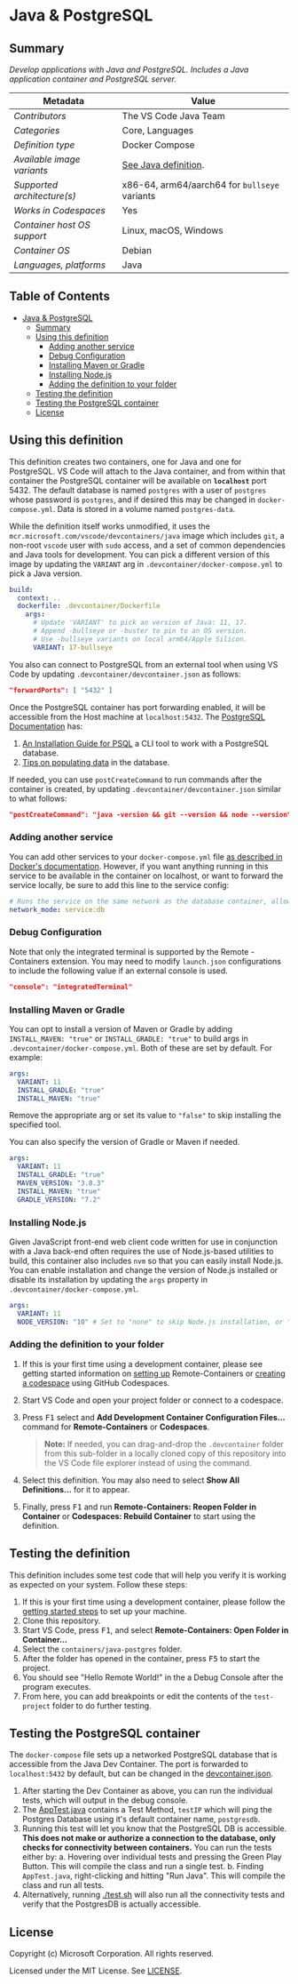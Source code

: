 # Java & PostgreSQL

## Summary

*Develop applications with Java and PostgreSQL. Includes a Java application container and PostgreSQL server.*

| Metadata | Value |  
|----------|-------|
| *Contributors* | The VS Code Java Team |
| *Categories* | Core, Languages |
| *Definition type* | Docker Compose |
| *Available image variants* | [See Java definition](../java). |
| *Supported architecture(s)* | x86-64, arm64/aarch64 for `bullseye` variants |
| *Works in Codespaces* | Yes |
| *Container host OS support* | Linux, macOS, Windows |
| *Container OS* | Debian |
| *Languages, platforms* | Java |

## Table of Contents

- [Java & PostgreSQL](#java--postgresql)
  - [Summary](#summary)
  - [Using this definition](#using-this-definition)
    - [Adding another service](#adding-another-service)
    - [Debug Configuration](#debug-configuration)
    - [Installing Maven or Gradle](#installing-maven-or-gradle)
    - [Installing Node.js](#installing-nodejs)
    - [Adding the definition to your folder](#adding-the-definition-to-your-folder)
  - [Testing the definition](#testing-the-definition)
  - [Testing the PostgreSQL container](#testing-the-postgresql-container)
  - [License](#license)


## Using this definition

This definition creates two containers, one for Java and one for PostgreSQL. VS Code will attach to the Java container, and from within that container the PostgreSQL container will be available on **`localhost`** port 5432. The default database is named `postgres` with a user of `postgres` whose password is `postgres`, and if desired this may be changed in `docker-compose.yml`. Data is stored in a volume named `postgres-data`.

While the definition itself works unmodified, it uses the `mcr.microsoft.com/vscode/devcontainers/java` image which includes `git`, a non-root `vscode` user with `sudo` access, and a set of common dependencies and Java tools for development. You can pick a different version of this image by updating the `VARIANT` arg in `.devcontainer/docker-compose.yml` to pick a Java version.

```yaml
build:
  context: ..
  dockerfile: .devcontainer/Dockerfile
    args:
      # Update 'VARIANT' to pick an version of Java: 11, 17.
      # Append -bullseye or -buster to pin to an OS version.
      # Use -bullseye variants on local arm64/Apple Silicon.
      VARIANT: 17-bullseye
```

You also can connect to PostgreSQL from an external tool when using VS Code by updating `.devcontainer/devcontainer.json` as follows:

```json
"forwardPorts": [ "5432" ]
```

Once the PostgreSQL container has port forwarding enabled, it will be accessible from the Host machine at `localhost:5432`. The [PostgreSQL Documentation](https://www.postgresql.org/docs/14/index.html) has:

1. [An Installation Guide for PSQL](https://www.postgresql.org/docs/14/installation.html) a CLI tool to work with a PostgreSQL database.
2. [Tips on populating data](https://www.postgresql.org/docs/14/populate.html) in the database. 

If needed, you can use `postCreateCommand` to run commands after the container is created, by updating `.devcontainer/devcontainer.json` similar to what follows:

```json
"postCreateCommand": "java -version && git --version && node --version"
```

### Adding another service

You can add other services to your `docker-compose.yml` file [as described in Docker's documentation](https://docs.docker.com/compose/compose-file/#service-configuration-reference). However, if you want anything running in this service to be available in the container on localhost, or want to forward the service locally, be sure to add this line to the service config:

```yaml
# Runs the service on the same network as the database container, allows "forwardPorts" in devcontainer.json function.
network_mode: service:db
```

### Debug Configuration

Note that only the integrated terminal is supported by the Remote - Containers extension. You may need to modify `launch.json` configurations to include the following value if an external console is used.

```json
"console": "integratedTerminal"
```

### Installing Maven or Gradle

You can opt to install a version of Maven or Gradle by adding `INSTALL_MAVEN: "true"` or `INSTALL_GRADLE: "true"` to build args in `.devcontainer/docker-compose.yml`. Both of these are set by default. For example:

```yaml
args:
  VARIANT: 11
  INSTALL_GRADLE: "true"
  INSTALL_MAVEN: "true"
```

Remove the appropriate arg or set its value to `"false"` to skip installing the specified tool.

You can also specify the version of Gradle or Maven if needed.

```yaml
args:
  VARIANT: 11
  INSTALL_GRADLE: "true"
  MAVEN_VERSION: "3.8.3"
  INSTALL_MAVEN: "true"
  GRADLE_VERSION: "7.2"
```

### Installing Node.js

Given JavaScript front-end web client code written for use in conjunction with a Java back-end often requires the use of Node.js-based utilities to build, this container also includes `nvm` so that you can easily install Node.js. You can enable installation and change the version of Node.js installed or disable its installation by updating the `args` property in `.devcontainer/docker-compose.yml`.

```yaml
args:
  VARIANT: 11
  NODE_VERSION: "10" # Set to "none" to skip Node.js installation, or "lts/*" for latest
```

### Adding the definition to your folder

1. If this is your first time using a development container, please see getting started information on [setting up](https://aka.ms/vscode-remote/containers/getting-started) Remote-Containers or [creating a codespace](https://aka.ms/ghcs-open-codespace) using GitHub Codespaces.

2. Start VS Code and open your project folder or connect to a codespace.

3. Press <kbd>F1</kbd> select and **Add Development Container Configuration Files...** command for **Remote-Containers** or **Codespaces**.

   > **Note:** If needed, you can drag-and-drop the `.devcontainer` folder from this sub-folder in a locally cloned copy of this repository into the VS Code file explorer instead of using the command.

4. Select this definition. You may also need to select **Show All Definitions...** for it to appear.

5. Finally, press <kbd>F1</kbd> and run **Remote-Containers: Reopen Folder in Container** or **Codespaces: Rebuild Container** to start using the definition.

## Testing the definition

This definition includes some test code that will help you verify it is working as expected on your system. Follow these steps:

1. If this is your first time using a development container, please follow the [getting started steps](https://aka.ms/vscode-remote/containers/getting-started) to set up your machine.
2. Clone this repository.
3. Start VS Code, press <kbd>F1</kbd>, and select **Remote-Containers: Open Folder in Container...**
4. Select the `containers/java-postgres` folder.
5. After the folder has opened in the container, press <kbd>F5</kbd> to start the project.
6. You should see "Hello Remote World!" in the a Debug Console after the program executes.
7. From here, you can add breakpoints or edit the contents of the `test-project` folder to do further testing.

## Testing the PostgreSQL container

The `docker-compose` file sets up a networked PostgreSQL database that is accessible from the Java Dev Container. The port is forwarded to `localhost:5432` by default, but can be changed in the [devcontainer.json](.devcontainer\devcontainer.json).

1. After starting the Dev Container as above, you can run the individual tests, which will output in the debug console.
2. The [AppTest.java](test-project\src\test\java\com\mycompany\app\AppTest.java) contains a Test Method, `testIP` which will ping the Postgres Database using it's default container name, `postgresdb`.
3. Running this test will let you know that the PostgreSQL DB is accessible. **This does not make or authorize a connection to the database, only checks for connectivity between containers.** You can run the tests either by:
   a. Hovering over individual tests and pressing the Green Play Button. This will compile the class and run a single test.
   b. Finding `AppTest.java`, right-clicking and hitting "Run Java". This will compile the class and run all tests.
5. Alternatively, running [./test.sh](test-project/test-utils.sh) will also run all the connectivity tests and verify that the PostgresDB is actually accessible. 

## License

Copyright (c) Microsoft Corporation. All rights reserved.

Licensed under the MIT License. See [LICENSE](https://github.com/microsoft/vscode-dev-containers/blob/main/LICENSE).
